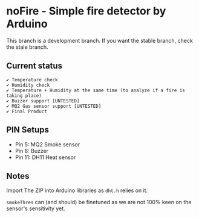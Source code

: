 ﻿# noFire - Simple fire detector by Arduino #

This branch is a development branch. If you want the stable branch, check the stale branch.

## Current status ##
	✔ Temperature check
	✔ Humidity check
	✔ Temperature + Humidity at the same time (to analyze if a fire is taking place)
	✔ Buzzer support [UNTESTED]
	✔ MQ2 Gas sensor support [UNTESTED]
	✔ Final Product

## PIN Setups ##
- Pin 5: MQ2 Smoke sensor
- Pin 8: Buzzer
- Pin 11: DH11 Heat sensor

## Notes ##
Import The ZIP into Arduino libraries as `dht.h` relies on it.

`smokeThres` can (and should) be finetuned as we are not 100% keen on the sensor's sensitivity yet.